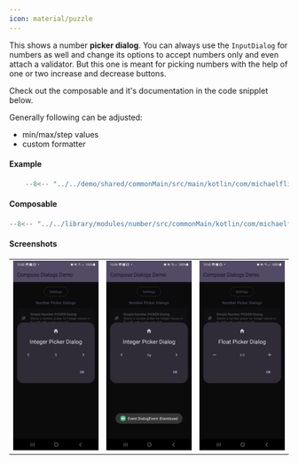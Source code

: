 ```yaml
---
icon: material/puzzle
---
```


This shows a number **picker dialog**. You can always use the `InputDialog` for numbers as well and change its options to accept numbers only and even attach a validator. But this one is meant for picking numbers with the help of one or two increase and decrease buttons.

Check out the composable and it's documentation in the code snipplet below.

Generally following can be adjusted:

* min/max/step values
* custom formatter

#### Example

```kotlin
    --8<-- "../../demo/shared/commonMain/src/main/kotlin/com/michaelflisar/composedialogs/demo/demos/NumberDemos.kt:demo"
```

#### Composable

```kotlin
--8<-- "../../library/modules/number/src/commonMain/kotlin/com/michaelflisar/composedialogs/dialogs/number/DialogNumberPicker.kt:constructor"
```

#### Screenshots

| | |                                                       |
|-|-|-------------------------------------------------------|
| ![Screenshot](../screenshots/number/demo_number1.jpg) | ![Screenshot](../screenshots/number/demo_number2.jpg) | ![Screenshot](../screenshots/number/demo_number3.jpg) |